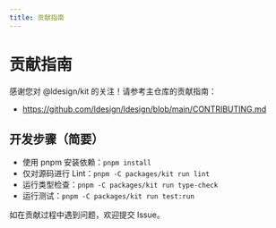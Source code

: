 ```yaml
---
title: 贡献指南
---
```


# 贡献指南

感谢您对 @ldesign/kit 的关注！请参考主仓库的贡献指南：

- https://github.com/ldesign/ldesign/blob/main/CONTRIBUTING.md

## 开发步骤（简要）

- 使用 pnpm 安装依赖：`pnpm install`
- 仅对源码进行 Lint：`pnpm -C packages/kit run lint`
- 运行类型检查：`pnpm -C packages/kit run type-check`
- 运行测试：`pnpm -C packages/kit run test:run`

如在贡献过程中遇到问题，欢迎提交 Issue。

